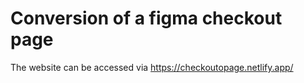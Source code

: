   # Conversion of a figma checkout page

The website can be accessed via https://checkoutopage.netlify.app/